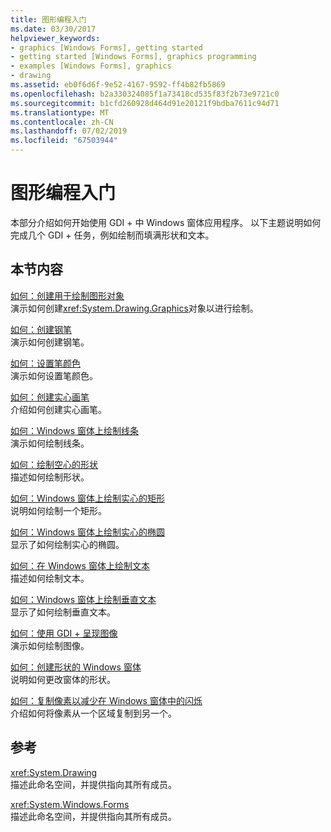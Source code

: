 ```yaml
---
title: 图形编程入门
ms.date: 03/30/2017
helpviewer_keywords:
- graphics [Windows Forms], getting started
- getting started [Windows Forms], graphics programming
- examples [Windows Forms], graphics
- drawing
ms.assetid: eb0f6d6f-9e52-4167-9592-ff4b82fb5869
ms.openlocfilehash: b2a330324085f1a73418cd535f83f2b73e9721c0
ms.sourcegitcommit: b1cfd260928d464d91e20121f9bdba7611c94d71
ms.translationtype: MT
ms.contentlocale: zh-CN
ms.lasthandoff: 07/02/2019
ms.locfileid: "67503944"
---
```

# <a name="getting-started-with-graphics-programming"></a>图形编程入门
本部分介绍如何开始使用 GDI + 中 Windows 窗体应用程序。 以下主题说明如何完成几个 GDI + 任务，例如绘制而填满形状和文本。  
  
## <a name="in-this-section"></a>本节内容  
 [如何：创建用于绘制图形对象](how-to-create-graphics-objects-for-drawing.md)  
 演示如何创建<xref:System.Drawing.Graphics>对象以进行绘制。  
  
 [如何：创建钢笔](how-to-create-a-pen.md)  
 演示如何创建钢笔。  
  
 [如何：设置笔颜色](how-to-set-the-color-of-a-pen.md)  
 演示如何设置笔颜色。  
  
 [如何：创建实心画笔](how-to-create-a-solid-brush.md)  
 介绍如何创建实心画笔。  
  
 [如何：Windows 窗体上绘制线条](how-to-draw-a-line-on-a-windows-form.md)  
 演示如何绘制线条。  
  
 [如何：绘制空心的形状](how-to-draw-an-outlined-shape.md)  
 描述如何绘制形状。  
  
 [如何：Windows 窗体上绘制实心的矩形](how-to-draw-a-filled-rectangle-on-a-windows-form.md)  
 说明如何绘制一个矩形。  
  
 [如何：Windows 窗体上绘制实心的椭圆](how-to-draw-a-filled-ellipse-on-a-windows-form.md)  
 显示了如何绘制实心的椭圆。  
  
 [如何：在 Windows 窗体上绘制文本](how-to-draw-text-on-a-windows-form.md)  
 描述如何绘制文本。  
  
 [如何：Windows 窗体上绘制垂直文本](how-to-draw-vertical-text-on-a-windows-form.md)  
 显示了如何绘制垂直文本。  
  
 [如何：使用 GDI + 呈现图像](how-to-render-images-with-gdi.md)  
 演示如何绘制图像。  
  
 [如何：创建形状的 Windows 窗体](how-to-create-a-shaped-windows-form.md)  
 说明如何更改窗体的形状。  
  
 [如何：复制像素以减少在 Windows 窗体中的闪烁](how-to-copy-pixels-for-reducing-flicker-in-windows-forms.md)  
 介绍如何将像素从一个区域复制到另一个。  
  
## <a name="reference"></a>参考  
 <xref:System.Drawing>  
 描述此命名空间，并提供指向其所有成员。  
  
 <xref:System.Windows.Forms>  
 描述此命名空间，并提供指向其所有成员。
